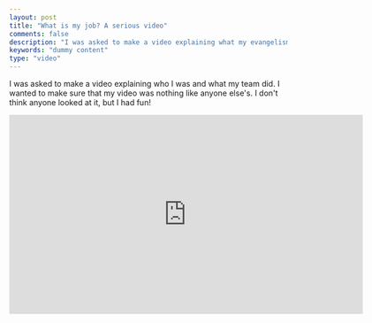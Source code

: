 ```yaml
---
layout: post
title: "What is my job? A serious video"
comments: false
description: "I was asked to make a video explaining what my evangelism team did. What I ended up delivering was very, very strange. Serves them right."
keywords: "dummy content"
type: "video"
---
```


I was asked to make a video explaining who I was and what my team did. I wanted to make sure that my video was nothing like anyone else's. I don't think anyone looked at it, but I had fun!

<div class="video-container"><iframe src="https://player.vimeo.com/video/12431367" width="640" height="360" frameborder="0" allow="autoplay; fullscreen" allowfullscreen></iframe></div>
